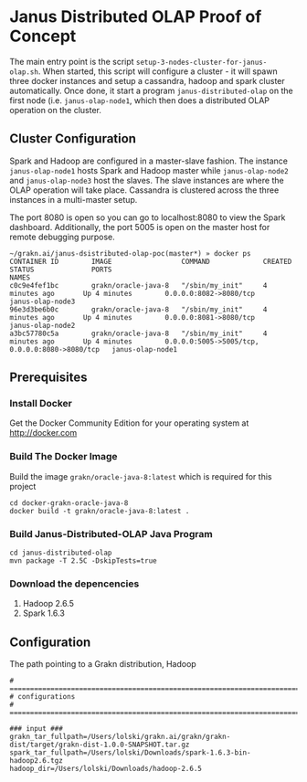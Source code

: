 # Janus Distributed OLAP Proof of Concept
The main entry point is the script `setup-3-nodes-cluster-for-janus-olap.sh`. When started, this script will configure a cluster - it will spawn three docker instances and setup a cassandra, hadoop and spark cluster automatically. Once done, it start a program `janus-distributed-olap` on the first node (i.e. `janus-olap-node1`, which then does a distributed OLAP operation on the cluster.

## Cluster Configuration
Spark and Hadoop are configured in a master-slave fashion. The instance `janus-olap-node1` hosts Spark and Hadoop master while `janus-olap-node2` and `janus-olap-node3` host the slaves. The slave instances are where the OLAP operation will take place. Cassandra is clustered across the three instances in a multi-master setup.

The port 8080 is open so you can go to localhost:8080 to view the Spark dashboard. Additionally, the port 5005 is open on the master host for remote debugging purpose.
```
~/grakn.ai/janus-dsistributed-olap-poc(master*) » docker ps
CONTAINER ID        IMAGE                 COMMAND             CREATED             STATUS              PORTS                                            NAMES
c0c9e4fef1bc        grakn/oracle-java-8   "/sbin/my_init"     4 minutes ago       Up 4 minutes        0.0.0.0:8082->8080/tcp                           janus-olap-node3
96e3d3be6b0c        grakn/oracle-java-8   "/sbin/my_init"     4 minutes ago       Up 4 minutes        0.0.0.0:8081->8080/tcp                           janus-olap-node2
a3bc57780c5a        grakn/oracle-java-8   "/sbin/my_init"     4 minutes ago       Up 4 minutes        0.0.0.0:5005->5005/tcp, 0.0.0.0:8080->8080/tcp   janus-olap-node1
```

## Prerequisites
### Install Docker
Get the Docker Community Edition for your operating system at http://docker.com

### Build The Docker Image
Build the image `grakn/oracle-java-8:latest` which is required for this project
```
cd docker-grakn-oracle-java-8
docker build -t grakn/oracle-java-8:latest .
```

### Build Janus-Distributed-OLAP Java Program
```
cd janus-distributed-olap
mvn package -T 2.5C -DskipTests=true
```

### Download the depencencies
1. Hadoop 2.6.5
2. Spark 1.6.3

## Configuration
The path pointing to a Grakn distribution, Hadoop
```
# ====================================================================================
# configurations
# ====================================================================================

### input ###
grakn_tar_fullpath=/Users/lolski/grakn.ai/grakn/grakn-dist/target/grakn-dist-1.0.0-SNAPSHOT.tar.gz
spark_tar_fullpath=/Users/lolski/Downloads/spark-1.6.3-bin-hadoop2.6.tgz
hadoop_dir=/Users/lolski/Downloads/hadoop-2.6.5

```
